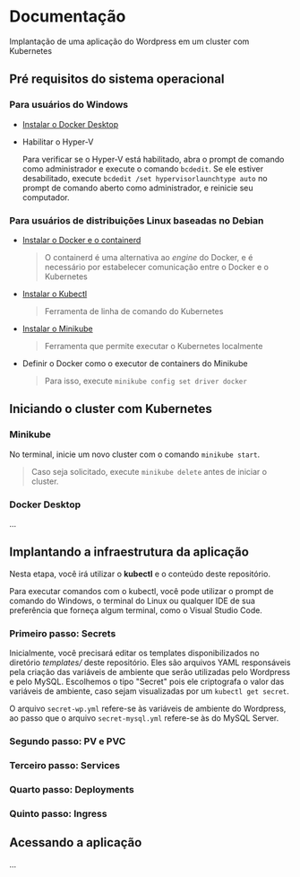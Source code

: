 # Documentação
Implantação de uma aplicação do Wordpress em um cluster com Kubernetes

## Pré requisitos do sistema operacional
### **Para usuários do Windows**
* [Instalar o Docker Desktop](https://docs.docker.com/desktop/install/windows-install/)
* Habilitar o Hyper-V
  
  Para verificar se o Hyper-V está habilitado, abra o prompt de comando como administrador e execute o comando `bcdedit`. Se ele estiver desabilitado, execute `bcdedit /set hypervisorlaunchtype auto` no prompt de comando aberto como administrador, e reinicie seu computador.

### **Para usuários de distribuições Linux baseadas no Debian**
* [Instalar o Docker e o containerd](https://docs.docker.com/engine/install/debian/)
  
  > O containerd é uma alternativa ao _engine_ do Docker, e é necessário por estabelecer comunicação entre o Docker e o Kubernetes
* [Instalar o Kubectl](https://kubernetes.io/docs/tasks/tools/install-kubectl-linux/)
  
  > Ferramenta de linha de comando do Kubernetes
* [Instalar o Minikube](https://minikube.sigs.k8s.io/docs/start/)
  
  > Ferramenta que permite executar o Kubernetes localmente
* Definir o Docker como o executor de containers do Minikube
  > Para isso, execute `minikube config set driver docker`


## Iniciando o cluster com Kubernetes
### Minikube
No terminal, inicie um novo cluster com o comando `minikube start`.
> Caso seja solicitado, execute `minikube delete` antes de iniciar o cluster.

### Docker Desktop
...

## Implantando a infraestrutura da aplicação
Nesta etapa, você irá utilizar o **kubectl** e o conteúdo deste repositório.

Para executar comandos com o kubectl, você pode utilizar o prompt de comando do Windows, o terminal do Linux ou qualquer IDE de sua preferência que forneça algum terminal, como o Visual Studio Code.

### Primeiro passo: Secrets
Inicialmente, você precisará editar os templates disponibilizados no diretório *templates/* deste repositório. Eles são arquivos YAML responsáveis pela criação das variáveis de ambiente que serão utilizadas pelo Wordpress e pelo MySQL. Escolhemos o tipo "Secret" pois ele criptografa o valor das variáveis de ambiente, caso sejam visualizadas por um `kubectl get secret`.

O arquivo `secret-wp.yml` refere-se às variáveis de ambiente do Wordpress, ao passo que o arquivo `secret-mysql.yml` refere-se às do MySQL Server.

### Segundo passo: PV e PVC

### Terceiro passo: Services

### Quarto passo: Deployments

### Quinto passo: Ingress

## Acessando a aplicação
...
